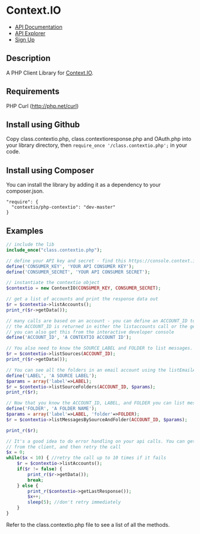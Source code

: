 # Context.IO

* [API Documentation](http://context.io/docs/2.0/)
* [API Explorer](https://console.context.io/#explore)
* [Sign Up](http://context.io)

## Description

A PHP Client Library for [Context.IO](http://context.io). 

## Requirements

PHP Curl (http://php.net/curl)

## Install using Github

Copy class.contextio.php, class.contextioresponse.php and OAuth.php into your library
directory, then ```require_once '/class.contextio.php';``` in your code.

## Install using Composer

You can install the library by adding it as a dependency to your composer.json.

```
"require": {
  "contextio/php-contextio": "dev-master"
}
```

## Examples

```php
// include the lib
include_once("class.contextio.php");

// define your API key and secret - find this https://console.context.io/#settings
define('CONSUMER_KEY', 'YOUR API CONSUMER KEY');
define('CONSUMER_SECRET', 'YOUR API CONSUMER SECRET');

// instantiate the contextio object
$contextio = new ContextIO(CONSUMER_KEY, CONSUMER_SECRET);

// get a list of accounts and print the response data out
$r = $contextio->listAccounts();
print_r($r->getData());

// many calls are based on an account - you can define an ACCOUNT_ID to make these calls
// the ACCOUNT_ID is returned in either the listaccounts call or the getaccount call
// you can also get this from the interactive developer console
define('ACCOUNT_ID', 'A CONTEXTIO ACCOUNT ID');

// You also need to know the SOURCE_LABEL and FOLDER to list messages.
$r = $contextio->listSources(ACCOUNT_ID);
print_r($r->getData());

// You can see all the folders in an email account using the listEmailAccountFolders method
define('LABEL', 'A SOURCE LABEL');
$params = array('label'=>LABEL);
$r = $contextio->listSourceFolders(ACCOUNT_ID, $params);
print_r($r);

// Now that you know the ACCOUNT_ID, LABEL, and FOLDER you can list messages
define('FOLDER', 'A FOLDER NAME');
$params = array('label'=>LABEL, 'folder'=>FOLDER);
$r = $contextio->listMessagesBySourceAndFolder(ACCOUNT_ID, $params);

print_r($r);

// It's a good idea to do error handling on your api calls. You can get the last error response 
// from the client, and then retry the call
$x = 0;
while($x < 10) { //retry the call up to 10 times if it fails
	$r = $contextio->listAccounts();
	if($r != false) {
		print_r($r->getData());
		break;
	} else {
		print_r($contextio->getLastResponse());
		$x++;
		sleep(5); //don't retry immediately
	}
}

```

Refer to the class.contextio.php file to see a list of all the methods.
